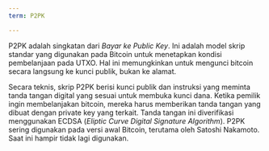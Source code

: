 ```yaml
---
term: P2PK

---
```

P2PK adalah singkatan dari *Bayar ke Public Key*. Ini adalah model skrip standar yang digunakan pada Bitcoin untuk menetapkan kondisi pembelanjaan pada UTXO. Hal ini memungkinkan untuk mengunci bitcoin secara langsung ke kunci publik, bukan ke alamat.

Secara teknis, skrip P2PK berisi kunci publik dan instruksi yang meminta tanda tangan digital yang sesuai untuk membuka kunci dana. Ketika pemilik ingin membelanjakan bitcoin, mereka harus memberikan tanda tangan yang dibuat dengan private key yang terkait. Tanda tangan ini diverifikasi menggunakan ECDSA (*Eliptic Curve Digital Signature Algorithm*). P2PK sering digunakan pada versi awal Bitcoin, terutama oleh Satoshi Nakamoto. Saat ini hampir tidak lagi digunakan.